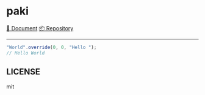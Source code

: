 # paki

[📜 Document](https://github.com/kangdongmandoo/paki/tree/main/docs) [📦 Repository](https://github.com/kangdongmandoo/paki)

---

```js
"World".override(0, 0, "Hello ");
// Hello World
```

## LICENSE

mit
